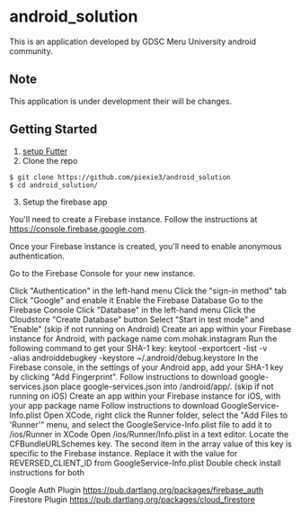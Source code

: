 # android_solution
This is an application developed by GDSC Meru University android community.

## Note
This application is under development their will be changes.

## Getting Started
1. [setup Futter](https://docs.flutter.dev/get-started/install)
2. Clone the repo
 ```
$ git clone https://github.com/piexie3/android_solution
$ cd android_solution/
 ```
3. Setup the firebase app

You'll need to create a Firebase instance. Follow the instructions at https://console.firebase.google.com.

Once your Firebase instance is created, you'll need to enable anonymous authentication.

Go to the Firebase Console for your new instance.

Click "Authentication" in the left-hand menu
Click the "sign-in method" tab
Click "Google" and enable it
Enable the Firebase Database
Go to the Firebase Console
Click "Database" in the left-hand menu
Click the Cloudstore "Create Database" button
Select "Start in test mode" and "Enable"
(skip if not running on Android)
Create an app within your Firebase instance for Android, with package name com.mohak.instagram
Run the following command to get your SHA-1 key:
keytool -exportcert -list -v \
-alias androiddebugkey -keystore ~/.android/debug.keystore
In the Firebase console, in the settings of your Android app, add your SHA-1 key by clicking "Add Fingerprint".
Follow instructions to download google-services.json
place google-services.json into /android/app/.
(skip if not running on iOS)
Create an app within your Firebase instance for iOS, with your app package name
Follow instructions to download GoogleService-Info.plist
Open XCode, right click the Runner folder, select the "Add Files to 'Runner'" menu, and select the GoogleService-Info.plist file to add it to /ios/Runner in XCode
Open /ios/Runner/Info.plist in a text editor. Locate the CFBundleURLSchemes key. The second item in the array value of this key is specific to the Firebase instance. Replace it with the value for REVERSED_CLIENT_ID from GoogleService-Info.plist
Double check install instructions for both

Google Auth Plugin
https://pub.dartlang.org/packages/firebase_auth
Firestore Plugin
https://pub.dartlang.org/packages/cloud_firestore
